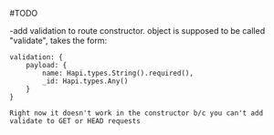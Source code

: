 #TODO

-add validation to route constructor. object is supposed to be called "validate", takes the form:
	
	validation: {
		payload: {
			name: Hapi.types.String().required(),
			_id: Hapi.types.Any()
		}
	}

	Right now it doesn't work in the constructor b/c you can't add validate to GET or HEAD requests
